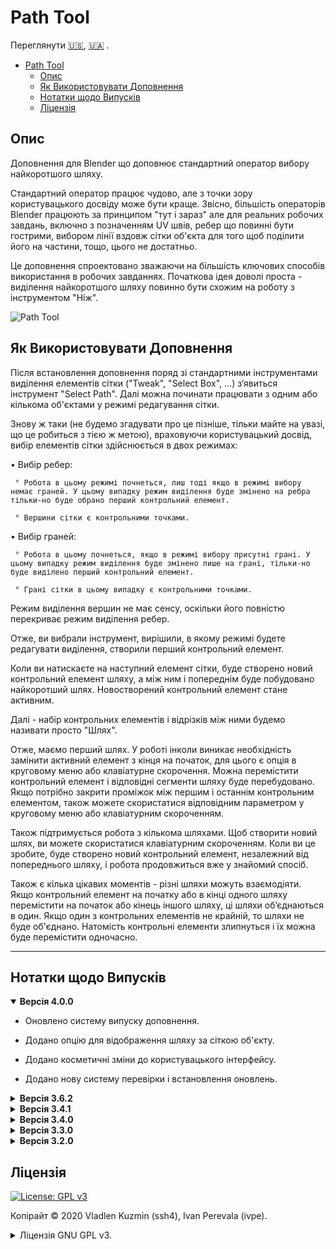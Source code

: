 # Path Tool

Переглянути
[🇺🇸](./README.md),
[🇺🇦](./README_uk.md)
.

- [Path Tool](#path-tool)
  - [Опис](#опис)
  - [Як Використовувати Доповнення](#як-використовувати-доповнення)
  - [Нотатки щодо Випусків](#нотатки-щодо-випусків)
  - [Ліцензія](#ліцензія)

## Опис

Доповнення для Blender що доповнює стандартний оператор вибору найкоротшого шляху.

Стандартний оператор працює чудово, але з точки зору користувацького досвіду може бути краще. Звісно, більшість операторів Blender працюють за принципом "тут і зараз" але для реальних робочих завдань, включно з позначенням UV швів, ребер що повинні бути гострими, вибором лінії вздовж сітки об'єкта для того щоб поділити його на частини, тощо, цього не достатньо.

Це доповнення спроектовано зважаючи на більшість ключових способів використання в робочих завданнях. Початкова ідея доволі проста - виділення найкоротшого шляху повинно бути схожим на роботу з інструментом "Ніж".

![Path Tool](https://github.com/BlenderHQ/path_tool/assets/16822993/c3d6947e-31bf-4da5-84ab-73f3952e8c40)

## Як Використовувати Доповнення

Після встановлення доповнення поряд зі стандартними інструментами виділення елементів сітки ("Tweak", "Select Box", ...) з’явиться інструмент "Select Path". Далі можна починати працювати з одним або кількома об'єктами у режимі редагування сітки.
    
Знову ж таки (не будемо згадувати про це пізніше, тільки майте на увазі, що це робиться з тією ж метою), враховуючи користувацький досвід, вибір елементів сітки здійснюється в двох режимах:

• Вибір ребер:

     ° Робота в цьому режимі почнеться, лиш тоді якщо в режимі вибору немає граней. У цьому випадку режим виділення буде змінено на ребра тільки-но буде обрано перший контрольний елемент.

     ° Вершини сітки є контрольними точками.

• Вибір граней:

     ° Робота в цьому почнеться, якщо в режимі вибору присутні грані. У цьому випадку режим виділення буде змінено лише на грані, тільки-но буде виділено перший контрольний елемент.

     ° Грані сітки в цьому випадку є контрольними точками.

Режим виділення вершин не має сенсу, оскільки його повністю перекриває режим виділення ребер.

Отже, ви вибрали інструмент, вирішили, в якому режимі будете редагувати виділення, створили перший контрольний елемент.

Коли ви натискаєте на наступний елемент сітки, буде створено новий контрольний елемент шляху, а між ним і попереднім буде побудовано найкоротший шлях. Новостворений контрольний елемент стане активним.

Далі - набір контрольних елементів і відрізків між ними будемо називати просто "Шлях".

Отже, маємо перший шлях.
У роботі інколи виникає необхідність замінити активний елемент з кінця на початок, для цього є опція в круговому меню або клавіатурне скорочення. Можна перемістити контрольний елемент і відповідні сегменти шляху буде перебудовано. Якщо потрібно закрити проміжок між першим і останнім контрольним елементом, також можете скористатися відповідним параметром у круговому меню або клавіатурним скороченням.

Також підтримується робота з кількома шляхами. Щоб створити новий шлях, ви можете скористатися клавіатурним скороченням. Коли ви це зробите, буде створено новий контрольний елемент, незалежний від попереднього шляху, і робота продовжиться вже у знайомий спосіб.

Також є кілька цікавих моментів - різні шляхи можуть взаємодіяти. Якщо контрольний елемент на початку або в кінці одного шляху перемістити на початок або кінець іншого шляху, ці шляхи об’єднаються в один. Якщо один з контрольних елементів не крайній, то шляхи не буде об'єднано. Натомість контрольні елементи злипнуться і їх можна буде перемістити одночасно.

---

## Нотатки щодо Випусків

<details open><summary>
<b>Версія 4.0.0</b>
</summary>

* Оновлено систему випуску доповнення.

* Додано опцію для відображення шляху за сіткою об'єкту.

* Додано косметичні зміни до користувацького інтерфейсу.

* Додано нову систему перевірки і встановлення оновлень.

</details>

<details><summary>
<b>Версія 3.6.2</b>
</summary>

• Виправлено неполадку стосовно вивернутих нормалей у вікні перегляду.

• Оновлено систему шейдерів до нових стандартів розробки Blender (технічне оновлення).

• Виправлено неполадку стосовно прозорості контрольних елементів у режимі редагування ребер.

• Підвищено точність текстур глибини і кольору до 32-бітної - це зменшує можливість некоректного відображення елементів у переглядачі.

• Виправлено неполадку стосовно різної відстані між опціями "Виділення", "Шов" і "Гострота" в налаштуваннях інструменту і круговому меню.

• Повернено підтримку перезавантаження модуля.

• Додано підтримку локалізації інтерфейсу, для початку `uk_UA`. Користувачі можуть створювати власні переклади їх мовами використовуючи поля з цього словника як шаблон.

• Тепер під час роботи користувацький інтерфейс ставатиме неактивним, оскільки доступ до нього обмежено і це повинно бути відображено. Це стосується і налаштувань клавіш.
</details>


<details><summary>
<b>Версія 3.4.1</b>
</summary>

* Added "Auto Tweak Options" preferences option. This used to be the operator's default behavior for ease of use, but is now optional and disabled by default. If no mesh element is initially selected, the selection option will be changed to "Extend". If all elements are selected, it will be changed to "Do nothing". The option is in the addon preferences under `Behavior > Auto Tweak Options`.

* Main operator has been fixed in a situation where you do undo and redo and then cancel the operator, after which start a new instance of the operator again

* Added a system of keyboard shortcuts that were previously hardcoded. All of them are available in user preferences. Here, Blender has limitations because it does not provide any possibility to create keymaps for modal operators through the Python API. Among the identified shortcomings (however, they were there before) - it is not possible to assign "Double Click" and "Click-and-Drag" actions to the keys.

* Standard settings that simplify navigation - "Auto Perspective" and "Zoom to Mouse Position" have been added to the behavior settings. This is useful for faster setup.
</details>


<details><summary>
<b>Версія 3.4.0</b>
</summary>

* Fixed selection for meshes with glued geometry. The problem was how the standard `bpy.ops.mesh.select_linked` operator works, which selects part of the mesh according to normals. The simplest example to reproduce is two pyramids glued together with their upper faces cut off.

* Brought back transparency options for drawing paths and their controls.
</details>


<details><summary>
<b>Версія 3.3.0</b>
</summary>

* Fixed possible Blender crashes when changing the anti-aliasing method. The reason was how Blender calculates VAO.

* Fixed incomplete selection of mesh elements when working with edges. The reason was the absence of one of the mesh update calls.

* Fixed the incorrect merging of paths in the case when they are connected to the first control element of the first path with the first control element of the second path. The reason was a typo in determining element indexes.

* Fixed lags when dragging control elements on Linux (tested on Ubuntu). The problem was in the spam of `INBETWEEN_MOUSEMOVE` events by Blender.

* Removed the "Default presets" option from the preferences. Added a completely new system of presets. The new system is more maintainable and native to Blender. Appearance presets have also been added.

</details>


<details><summary>
<b>Версія 3.2.0</b>
</summary>

* Added support for work in all view-ports as well as in all open Blender windows - now there is no binding to a specific viewport in the specific window in which the work was started.

* Added support for anti-aliasing FXAA, SMAA, with configurable options. They are performed sequentially - that is, you can enable only some of these methods for finer tuning on your hardware.

* Changes to the operation logic of operator properties:
    
    * Added operator presets.

    * The option to apply options to tool properties has been removed - now the tool properties and the properties of the current operator session are combined.

    * Options in the pie menu reflect actions for the current path of the operator - it can be reversed, closed, etc. but operator options and access to addon preferences are in a separate submenu. An important change is that now it will not disappear after each tweak of the options.

* Added option from standard operator "Topology distance". It can be enabled for each individual path and enabled by default for all new ones in the operator / tool options.

</details>

## Ліцензія

[![License: GPL v3](https://img.shields.io/badge/License-GPLv3-blue)](https://www.gnu.org/licenses/gpl-3.0)

Копірайт © 2020 Vladlen Kuzmin (ssh4), Ivan Perevala (ivpe).

<details><summary>
Ліцензія GNU GPL v3.
</summary>

```
Доповнення Path Tool для Blender.
Копірайт © 2020 Владлен Кузьмін (ssh4), Іван Перевала (ivpe)

Ця програма — вільне програмне забезпечення: Ви можете розповсюджувати
її та/або вносити зміни відповідно до умов Загальної Публічної
Ліцензії GNU у тому вигляді, у якому вона була опублікована Фундацією
Вільного Програмного Забезпечення, або 3-ї версії Ліцензії, або (на Ваш
розсуд) будь-якої більш пізньої версії.

Ця програма розповсюджується із сподіванням, що вона виявиться
корисною, але БЕЗ БУДЬ-ЯКОЇ ҐАРАНТІЇ, без навіть УЯВНОЇ ҐАРАНТІЇ
КОМЕРЦІЙНОЇ ПРИДАТНОСТІ чи ВІДПОВІДНОСТІ БУДЬ-ЯКОМУ ПЕВНОМУ
ЗАСТОСУВАННЮ. Зверніться до Загальної Публічної Ліцензії GNU за
подробицями.

Ви мали отримати копію Загальної Публічної Ліцензії GNU разом з цією
програмою. Якщо Ви не отримали копії ліцензії, перегляньте
<https://www.gnu.org/licenses/>.
```

Це — неофіційний переклад Загальної Публічної Ліцензії GNU (GNU General Public License, GNU GPL) українською мовою. Цей переклад не був опублікований Фундацією Вільного програмного забезпечення і не встановлює ніяких законодавчих умов щодо розповсюдження програмного забезпечення з використанням GNU GPL. Тільки ориґінальна англійська версія встановлює такі умови. Однак, ми сподіваємось, що цей переклад допоможе україномовним користувачам краще зрозуміти GNU GPL.


</details>
